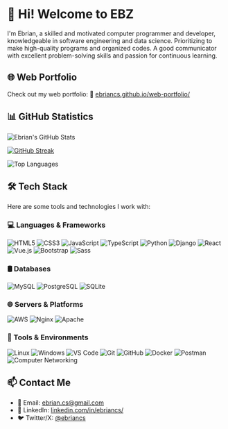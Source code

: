 # 👋 Hi! Welcome to EBZ

I'm Ebrian, a skilled and motivated computer programmer and developer, knowledgeable in software engineering and data science. Prioritizing to make high-quality programs and organized codes. A good communicator with excellent problem-solving skills and passion for continuous learning.

## 🌐 Web Portfolio

Check out my web portfolio: 🔗 [ebriancs.github.io/web-portfolio/](https://ebriancs.github.io/web-portfolio/)

## 📊 GitHub Statistics

![Ebrian's GitHub Stats](https://github-readme-stats.vercel.app/api?username=ebriancs&show_icons=true&theme=tokyonight)

[![GitHub Streak](https://streak-stats.demolab.com?user=ebriancs&theme=tokyonight)](https://git.io/streak-stats)

![Top Languages](https://github-readme-stats.vercel.app/api/top-langs/?username=ebriancs&layout=compact&theme=tokyonight)

## 🛠️ Tech Stack

Here are some tools and technologies I work with:

### 💻 Languages & Frameworks
![HTML5](https://img.shields.io/badge/HTML5-E34F26?style=for-the-badge&logo=html5&logoColor=white)
![CSS3](https://img.shields.io/badge/CSS3-1572B6?style=for-the-badge&logo=css3&logoColor=white)
![JavaScript](https://img.shields.io/badge/JavaScript-F7DF1E?style=for-the-badge&logo=javascript&logoColor=black)
![TypeScript](https://img.shields.io/badge/TypeScript-3178C6?style=for-the-badge&logo=typescript&logoColor=white)
![Python](https://img.shields.io/badge/Python-3776AB?style=for-the-badge&logo=python&logoColor=white)
![Django](https://img.shields.io/badge/Django-092E20?style=for-the-badge&logo=django&logoColor=white)
![React](https://img.shields.io/badge/React-20232a?style=for-the-badge&logo=react&logoColor=61DAFB)
![Vue.js](https://img.shields.io/badge/Vue.js-35495E?style=for-the-badge&logo=vue.js&logoColor=4FC08D)
![Bootstrap](https://img.shields.io/badge/Bootstrap-7952B3?style=for-the-badge&logo=bootstrap&logoColor=white)
![Sass](https://img.shields.io/badge/Sass-CC6699?style=for-the-badge&logo=sass&logoColor=white)

### 🛢️ Databases
![MySQL](https://img.shields.io/badge/MySQL-4479A1?style=for-the-badge&logo=mysql&logoColor=white)
![PostgreSQL](https://img.shields.io/badge/PostgreSQL-316192?style=for-the-badge&logo=postgresql&logoColor=white)
![SQLite](https://img.shields.io/badge/SQLite-003B57?style=for-the-badge&logo=sqlite&logoColor=white)

### 🌐 Servers & Platforms
![AWS](https://img.shields.io/badge/AWS-232F3E?style=for-the-badge&logo=amazon-aws&logoColor=white)
![Nginx](https://img.shields.io/badge/Nginx-009639?style=for-the-badge&logo=nginx&logoColor=white)
![Apache](https://img.shields.io/badge/Apache-D22128?style=for-the-badge&logo=apache&logoColor=white)

### 🧰 Tools & Environments
![Linux](https://img.shields.io/badge/Linux-FCC624?style=for-the-badge&logo=linux&logoColor=black)
![Windows](https://img.shields.io/badge/Windows-0078D6?style=for-the-badge&logo=windows&logoColor=white)
![VS Code](https://img.shields.io/badge/VS%20Code-007ACC?style=for-the-badge&logo=visual-studio-code&logoColor=white)
![Git](https://img.shields.io/badge/Git-F05032?style=for-the-badge&logo=git&logoColor=white)
![GitHub](https://img.shields.io/badge/GitHub-181717?style=for-the-badge&logo=github&logoColor=white)
![Docker](https://img.shields.io/badge/Docker-2496ED?style=for-the-badge&logo=docker&logoColor=white)
![Postman](https://img.shields.io/badge/Postman-FF6C37?style=for-the-badge&logo=postman&logoColor=white)
![Computer Networking](https://img.shields.io/badge/Networking-008080?style=for-the-badge&logo=network-engineer&logoColor=white)

## 📫 Contact Me

- 📧 Email: ebrian.cs@gmail.com
- 💼 LinkedIn: [linkedin.com/in/ebriancs/](https://www.linkedin.com/in/ebriancs/)
- 🐦 Twitter/X: [@ebriancs](https://x.com/ebriancs)
